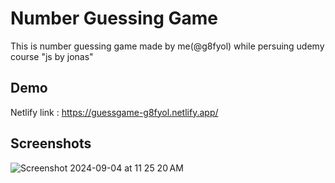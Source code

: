 # Number Guessing Game

This is number guessing game made by me(@g8fyol) while persuing udemy course "js by jonas"

## Demo

Netlify link :
https://guessgame-g8fyol.netlify.app/

## Screenshots

![Screenshot 2024-09-04 at 11 25 20 AM](https://github.com/user-attachments/assets/f8d29f50-6d37-42f9-a730-a00781432c87)
